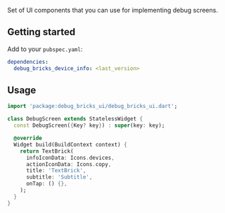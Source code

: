 Set of UI components that you can use for implementing debug screens.

## Getting started

Add to your `pubspec.yaml`:

```yaml
dependencies:
  debug_bricks_device_info: <last_version>
```


## Usage

```dart
import 'package:debug_bricks_ui/debug_bricks_ui.dart';

class DebugScreen extends StatelessWidget {
  const DebugScreen({Key? key}) : super(key: key);

  @override
  Widget build(BuildContext context) {
    return TextBrick(
      infoIconData: Icons.devices,
      actionIconData: Icons.copy,
      title: 'TextBrick',
      subtitle: 'Subtitle',
      onTap: () {},
    );
  }
}
```